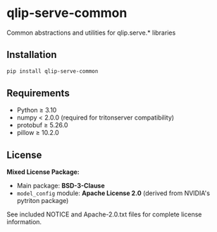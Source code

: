 # qlip-serve-common

Common abstractions and utilities for qlip.serve.* libraries

## Installation

```bash
pip install qlip-serve-common
```

## Requirements

- Python ≥ 3.10
- numpy < 2.0.0 (required for tritonserver compatibility)
- protobuf ≥ 5.26.0
- pillow ≥ 10.2.0

## License

**Mixed License Package:**
- Main package: **BSD-3-Clause**
- `model_config` module: **Apache License 2.0** (derived from NVIDIA's pytriton package)

See included NOTICE and Apache-2.0.txt files for complete license information.
